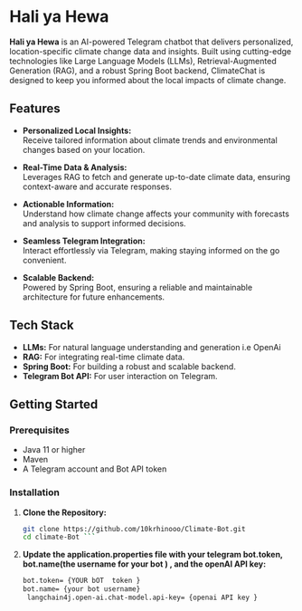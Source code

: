 # Hali ya Hewa

**Hali ya Hewa** is an AI-powered Telegram chatbot that delivers personalized, location-specific climate change data and insights. Built using cutting-edge technologies like Large Language Models (LLMs), Retrieval-Augmented Generation (RAG), and a robust Spring Boot backend, ClimateChat is designed to keep you informed about the local impacts of climate change.

## Features

- **Personalized Local Insights:**  
  Receive tailored information about climate trends and environmental changes based on your location.
  
- **Real-Time Data & Analysis:**  
  Leverages RAG to fetch and generate up-to-date climate data, ensuring context-aware and accurate responses.
  
- **Actionable Information:**  
  Understand how climate change affects your community with forecasts and analysis to support informed decisions.
  
- **Seamless Telegram Integration:**  
  Interact effortlessly via Telegram, making staying informed on the go convenient.
  
- **Scalable Backend:**  
  Powered by Spring Boot, ensuring a reliable and maintainable architecture for future enhancements.

## Tech Stack

- **LLMs:** For natural language understanding and generation i.e OpenAi
- **RAG:** For integrating real-time climate data.
- **Spring Boot:** For building a robust and scalable backend.
- **Telegram Bot API:** For user interaction on Telegram.

## Getting Started

### Prerequisites

- Java 11 or higher
- Maven
- A Telegram account and Bot API token

### Installation

1. **Clone the Repository:**
   ```bash
   git clone https://github.com/10krhinooo/Climate-Bot.git
   cd climate-Bot ```

2. **Update the application.properties file with your telegram bot.token, bot.name(the username for your bot ) , and the openAI API key:**
   ````bash
   bot.token= {YOUR bOT  token }
   bot.name= {your bot username}
    langchain4j.open-ai.chat-model.api-key= {openai API key }
